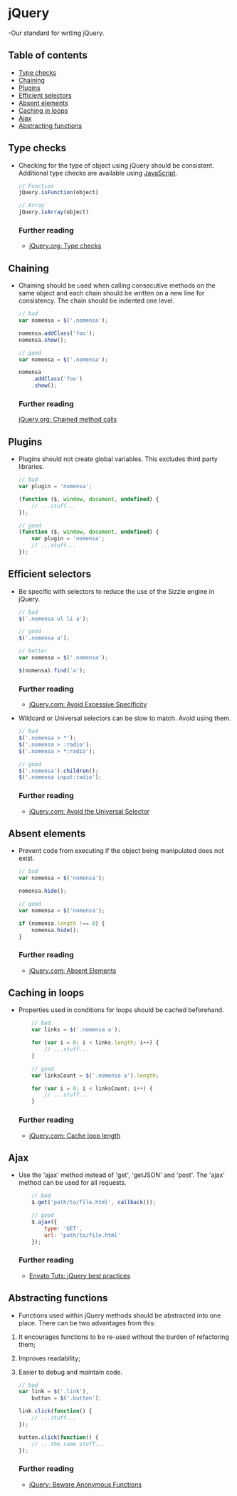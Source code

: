 # jQuery

-Our standard for writing jQuery.

## Table of contents

- [Type checks](#type-checks)
- [Chaining](#chaining)
- [Plugins](#plugins)
- [Efficient selectors](#efficient-selectors)
- [Absent elements](#absent-elements)
- [Caching in loops](#caching-in-loops)
- [Ajax](#ajax)
- [Abstracting functions](#abstracting-functions)


## Type checks

- Checking for the type of object using jQuery should be consistent. Additional type checks are available using [JavaScript](../javascript/#type-checks).

    ```javascript
    // Function
    jQuery.isFunction(object)

    // Array
    jQuery.isArray(object)
    ```

    ### Further reading
    - [jQuery.org: Type checks](https://contribute.jquery.org/style-guide/js/#type-checks)


## Chaining

- Chaining should be used when calling consecutive methods on the same object and each chain should be written on a new line for consistency. The chain should be indented one level.

    ```javascript
    // bad
    var nomensa = $('.nomensa');

    nomensa.addClass('foo');
    nomensa.show();

    // good
    var nomensa = $('.nomensa');

    nomensa
        .addClass('foo')
        .show();
    ```

    ### Further reading

    [jQuery.org: Chained method calls](https://contribute.jquery.org/style-guide/js/#chained-method-calls)


## Plugins

- Plugins should not create global variables. This excludes third party libraries.

    ```javascript
    // bad
    var plugin = 'nomensa';

    (function ($, window, document, undefined) {
        // ...stuff...
    });

    // good
    (function ($, window, document, undefined) {
        var plugin = 'nomensa';
        // ...stuff...
    });
    ```


## Efficient selectors

- Be specific with selectors to reduce the use of the Sizzle engine in jQuery.

    ```javascript
    // bad
    $('.nomensa ul li a');

    // good
    $('.nomensa a');

    // better
    var nomensa = $('.nomensa');

    $(nomensa).find('a');
    ```

    ### Further reading
    - [jQuery.com: Avoid Excessive Specificity](http://learn.jquery.com/performance/optimize-selectors/#specificity)

- Wildcard or Universal selectors can be slow to match. Avoid using them.

    ```javascript
    // bad
    $('.nomensa > *');
    $('.nomensa > :radio');
    $('.nomensa > *:radio');

    // good
    $('.nomensa').children();
    $('.nomensa input:radio');
    ```

    ### Further reading

    - [jQuery.com: Avoid the Universal Selector](http://learn.jquery.com/performance/optimize-selectors/#avoid-the-universal-selectory)


## Absent elements

- Prevent code from executing if the object being manipulated does not exist.

    ```javascript
    // bad
    var nomensa = $('nomensa');

    nomensa.hide();

    // good
    var nomensa = $('nomensa');

    if (nomensa.length !== 0) {
        nomensa.hide();
    }
    ```

    ### Further reading

    - [jQuery.com: Absent Elements](http://learn.jquery.com/performance/dont-act-on-absent-elements/)


## Caching in loops

- Properties used in conditions for loops should be cached beforehand.

    ```javascript
        // bad
        var links = $('.nomensa a');

        for (var i = 0; i < links.length; i++) {
            // ...stuff...
        }

        // good
        var linksCount = $('.nomensa a').length;

        for (var i = 0; i < linksCount; i++) {
            // ...stuff...
        }
    ```

    ### Further reading

    - [jQuery.com: Cache loop length](http://learn.jquery.com/performance/cache-loop-length/)


## Ajax

- Use the 'ajax' method instead of 'get', 'getJSON' and 'post'. The 'ajax' method can be used for all requests.

    ```javascript
        // bad
        $.get('path/to/file.html', callback());

        // good
        $.ajax({
            type: 'GET',
            url: 'path/to/file.html'
        });
    ```

    ### Further reading

    - [Envato Tuts: jQuery best practices](http://code.tutsplus.com/tutorials/14-helpful-jquery-tricks-notes-and-best-practices--net-14405)


## Abstracting functions

- Functions used within jQuery methods should be abstracted into one place.
There can be two advantages from this:
1. It encourages functions to be re-used without the burden of refactoring them;
2. Improves readability;
3. Easier to debug and maintain code.


    ```javascript
    // bad
    var link = $('.link'),
        button = $('.button');

    link.click(function() {
        // ...stuff...
    });

    button.click(function() {
        // ...the same stuff...
    });
    ```

    ### Further reading

    - [jQuery: Beware Anonymous Functions](http://learn.jquery.com/code-organization/beware-anonymous-functions)
